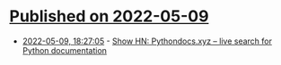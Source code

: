 # [Published on 2022-05-09](index.md)

* [2022-05-09, 18:27:05](https://news.ycombinator.com/item?id=31317911) - [Show HN: Pythondocs.xyz – live search for Python documentation](https://pythondocs.xyz/)
